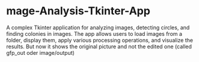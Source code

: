 # mage-Analysis-Tkinter-App
A complex Tkinter application for analyzing images, detecting circles, and finding colonies in images. The app allows users to load images from a folder, display them, apply various processing operations, and visualize the results. But now it shows the original picture and not the edited one (called gfp_out oder image/output)
